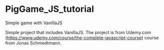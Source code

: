 # PigGame_JS_tutorial
Simple game with VanillaJS

Simple project that includes VanillaJS.
The project is from Udemy.com (https://www.udemy.com/course/the-complete-javascript-course) course from Jonas Schmedtmann.
